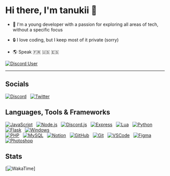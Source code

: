 # Hi there, I'm **tanukii** 👋

- 🌟 I'm a young developer with a passion for exploring all areas of tech, without a specific focus

- 🔒 I love coding, but I keep most of it private (sorry)

- 🌎 Speak 🇫🇷 🇺🇸 🇪🇸

[![Discord User](https://lanyard.cnrad.dev/api/670255715553902612?hideActivity=true&borderRadius=10px)](https://discord.com/users/670255715553902612)

---

## Socials

[![Discord](https://skillicons.dev/icons?i=discord)](https://dsc.gg/untanukii)
&nbsp;
[![Twitter](https://skillicons.dev/icons?i=twitter)](https://twitter.com/untanukii)

## Languages, Tools & Frameworks

[![JavaScript](https://skillicons.dev/icons?i=javascript)](https://javascript.com)
&nbsp;
[![Node.js](https://skillicons.dev/icons?i=nodejs)](https://nodejs.org)
&nbsp;
[![Discord.js](https://skillicons.dev/icons?i=discordjs)](https://discord.js.org/)
&nbsp;
[![Express](https://skillicons.dev/icons?i=express)](https://expressjs.com/)
&nbsp;
[![Lua](https://skillicons.dev/icons?i=lua)](https://lua.org/)
&nbsp;
[![Python](https://skillicons.dev/icons?i=python)](https://python.org/)
&nbsp;
[![Flask](https://skillicons.dev/icons?i=flask)](https://flask.palletsprojects.com/en/3.0.x/)
&nbsp;
[![Windows](https://skillicons.dev/icons?i=windows)](https://www.microsoft.com/en-US/windows)
&nbsp;
<br>
[![PHP](https://skillicons.dev/icons?i=php)](https://php.net/)
&nbsp;
[![MySQL](https://skillicons.dev/icons?i=mysql)](https://mysql.com/)
&nbsp;
[![Notion](https://skillicons.dev/icons?i=notion)](https://notion.so/)
&nbsp;
[![GitHub](https://skillicons.dev/icons?i=github)](https://github.com)
&nbsp;
[![Git](https://skillicons.dev/icons?i=git)](https://git-scm.com/)
&nbsp;
[![VSCode](https://skillicons.dev/icons?i=vscode)](https://code.visualstudio.com)
&nbsp;
[![Figma](https://skillicons.dev/icons?i=figma)](https://figma.com/)
&nbsp;
[![Photoshop](https://skillicons.dev/icons?i=photoshop)](https://adobe.com/products/photoshop.html)

## Stats

[![[WakaTime](https://github-readme-stats.vercel.app/api/wakatime/?username=untanukii&theme=discord_old_blurple&layout=compact)](https://wakatime.com/@untanukii)]
